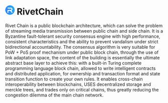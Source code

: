 # ![Logo](https://github.com/RivetChain/rivet-chain/blob/master/LOGO_30x30.png) RivetChain

Rivet Chain is a public blockchain architecture, which can solve the problem of streaming media transmission between public chain and side chain. It is a Byzantine fault-tolerant security consensus engine with high performance, consistent characteristics and the ability to prevent vandalism under strict bidirectional accountability. The consensus algorithm is very suitable for PoW + PoS proof mechanism under public block chain, through the use of link adaptation space, the content of the building is essentially the ultimate abstract base layer to achieve this: with a built-in Turing complete programming language block chain, allowed to write intelligent contracts and distributed application, for ownership and transaction format and state transition function to create your own rules.
It enables cross-chain interoperability between blockchains, USES decentralized storage and merckle trees, and trades only on critical chains, thus greatly reducing the congestion dilemma of the main chain network.
